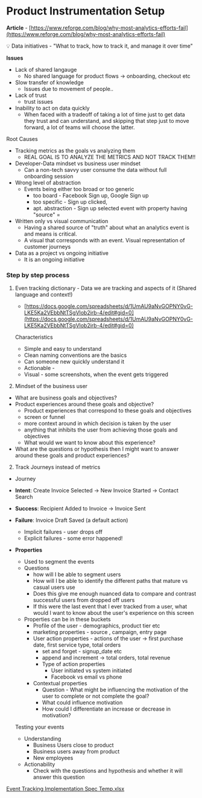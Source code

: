 # Product Instrumentation Setup

**Article** - [https://www.reforge.com/blog/why-most-analytics-efforts-fail](https://www.reforge.com/blog/why-most-analytics-efforts-fail)

<aside>
💡 Data initiatives - "What to track, how to track it, and manage it over time"

</aside>

**Issues**

- Lack of shared langauge
    - No shared language for product flows → onboarding, checkout etc
- Slow transfer of knowledge
    - Issues due to movement of people..
- Lack of trust
    - trust issues
- Inability to act on data quickly
    - When faced with a tradeoff of taking a lot of time just to get data they trust and can understand, and skipping that step just to move forward, a lot of teams will choose the latter.
    

Root Causes

- Tracking metrics as the goals vs analyzing them
    - REAL GOAL IS TO ANALYZE THE METRICS AND NOT TRACK THEM!!
- Developer-Data mindset vs business user mindset
    - Can a non-tech savvy user consume the data without full onboarding session
- Wrong level of abstraction
    - Events being either too broad or too generic
        - too board - Facebook Sign up, Google Sign up
        - too specific - Sign up clicked,
        - apt. abstraction - Sign up selected event with property having "source" =
- Written only vs visual communication
    - Having a shared source of "truth" about what an analytics event is and means is critical.
    - A visual that corresponds with an event. Visual representation of customer journeys
- Data as a project vs ongoing initiative
    - It is an ongoing initiative
    

### Step by step process

1. Even tracking dictionary - Data we are tracking and aspects of it (Shared language and context!)
    - [https://docs.google.com/spreadsheets/d/1UmAU9aNvGOPNY0vG-LKE5Ka2VEbbNtTSgVlob2irb-4/edit#gid=0](https://docs.google.com/spreadsheets/d/1UmAU9aNvGOPNY0vG-LKE5Ka2VEbbNtTSgVlob2irb-4/edit#gid=0)
    
    Characteristics
    
    - Simple and easy to understand
    - Clean naming conventions are the basics
    - Can someone new quickly understand it
    - Actionable -
    - Visual - some screenshots, when the event gets triggered
    

1. Mindset of the business user 

- What are business goals and objectives?
- Product experiences around these goals and objective?
    - Product experiences that correspond to these goals and objectives
    - screen or funnel
    - more context around in which decision is taken by the user
    - anything that inhibits the user from achieving those goals and objectives
    - What would we want to know about this experience?
- What are the questions or hypothesis then I might want to answer around these goals and product experiences?

2. Track Journeys instead of metrics

- Journey
- **Intent**: Create Invoice Selected → New Invoice Started → Contact Search
- **Success**: Recipient Added to Invoice → Invoice Sent
- **Failure**: Invoice Draft Saved (a default action)
    - Implicit failures - user drops off
    - Explicit failures  - some error happened!
- **Properties**
    - Used to segment the events
    - Questions
        - how will I be able to segment users
        - How will I be able to identify the different paths that mature vs casual users use
        - Does this give me enough nuanced data to compare and contrast successful users from dropped off users
        - If this were the last event that I ever tracked from a user, what would I want to know about the user's experience on this screen
    - Properties can be in these buckets
        - Profile of the user - demographics, product tier etc
        - marketing properties - source , campaign, entry page
        - User action properties - actions of the user → first purchase date, first service type, total orders
            - set and forget - signup_date etc
            - append and increment → total orders, total revenue
            - Type of action properties
                - User initiated vs system initiated
                - Facebook vs email vs phone
        - Contextual properties
            - Question - What might be influencing the motivation of the user to complete or not complete the goal?
            - What could influence motivation
            - How could I differentiate an increase or decrease in motivation?
    
    Testing your events 
    
    - Understanding
        - Business Users close to product
        - Business users away from product
        - New employees
    - Actionability
        - Check with the questions and hypothesis  and whether it will answer this question
    

[Event Tracking Implementation Spec Temp.xlsx](Product%20Instrumentation%20Setup%208794fc8806c446f4b1fe2f8bed7ef3ad/Event_Tracking_Implementation_Spec_Temp.xlsx)